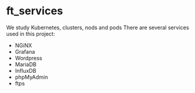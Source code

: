 # ft_services
We study Kubernetes, clusters, nods and pods
There are several services used in this project:
- NGiNX
- Grafana
- Wordpress
- MariaDB
- InfluxDB
- phpMyAdmin
- ftps
